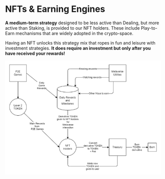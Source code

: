# NFTs & Earning Engines

**A medium-term strategy** designed to be less active than Dealing, but more active than Staking, is provided to our NFT holders. These include Play-to-Earn mechanisms that are widely adopted in the crypto-space.

Having an NFT unlocks this strategy mix that ropes in fun and leisure with investment strategies. **It does require an investment but only after you have received your rewards!**

<center>
<a href="../../../assets/charts/nft-play.png" target="blank"><img src="../../../assets/charts/nft-play.png" alt="nft-play diagram"></a>
</center>

